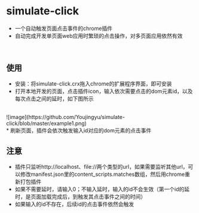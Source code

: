 # simulate-click
* 一个自动触发页面点击事件的chrome插件
* 自动完成开发单页面web应用时繁琐的点击操作，对多页面应用依然有效
<br>

## 使用
* 安装：将simulate-click.crx拖入chrome的扩展程序界面，即可安装
* 打开本地开发的页面，点击插件icon，输入依次需要点击的dom元素id，以及每次点击之间的延时，如下图所示
<br>
![image](https://github.com/Youjingyu/simulate-click/blob/master/example1.png)
<br>
* 刷新页面，插件会依次触发输入id对应的dom元素的点击事件
<br>

## 注意
* 插件只监听http://localhost、file://两个类型的url，如果需要监听其他url，可以修改manifest.json里的content_scripts.matches数组，然后用chrome重新打包插件
* 如果不需要延时，请输入0；不输入延时，输入的id不会生效（第一个id的延时，是页面加载完成后，到触发其点击事件之间的时间）
* 如果输入的id不存在，后续id的点击事件依然会触发

